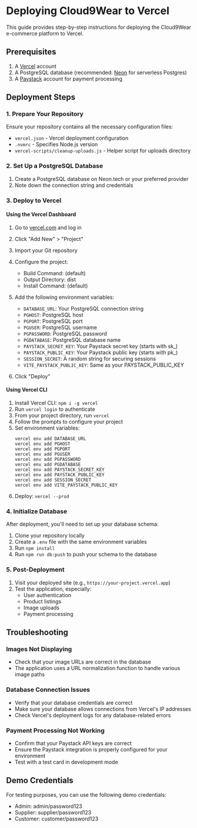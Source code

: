 # Deploying Cloud9Wear to Vercel

This guide provides step-by-step instructions for deploying the Cloud9Wear e-commerce platform to Vercel.

## Prerequisites

1. A [Vercel](https://vercel.com) account
2. A PostgreSQL database (recommended: [Neon](https://neon.tech) for serverless Postgres)
3. A [Paystack](https://paystack.com) account for payment processing

## Deployment Steps

### 1. Prepare Your Repository

Ensure your repository contains all the necessary configuration files:
- `vercel.json` - Vercel deployment configuration
- `.nvmrc` - Specifies Node.js version
- `vercel-scripts/cleanup-uploads.js` - Helper script for uploads directory

### 2. Set Up a PostgreSQL Database

1. Create a PostgreSQL database on Neon.tech or your preferred provider
2. Note down the connection string and credentials

### 3. Deploy to Vercel

#### Using the Vercel Dashboard

1. Go to [vercel.com](https://vercel.com) and log in
2. Click "Add New" > "Project"
3. Import your Git repository
4. Configure the project:
   - Build Command: (default)
   - Output Directory: dist
   - Install Command: (default)

5. Add the following environment variables:
   - `DATABASE_URL`: Your PostgreSQL connection string
   - `PGHOST`: PostgreSQL host
   - `PGPORT`: PostgreSQL port
   - `PGUSER`: PostgreSQL username
   - `PGPASSWORD`: PostgreSQL password
   - `PGDATABASE`: PostgreSQL database name
   - `PAYSTACK_SECRET_KEY`: Your Paystack secret key (starts with sk_)
   - `PAYSTACK_PUBLIC_KEY`: Your Paystack public key (starts with pk_)
   - `SESSION_SECRET`: A random string for securing sessions
   - `VITE_PAYSTACK_PUBLIC_KEY`: Same as your PAYSTACK_PUBLIC_KEY

6. Click "Deploy"

#### Using Vercel CLI

1. Install Vercel CLI: `npm i -g vercel`
2. Run `vercel login` to authenticate
3. From your project directory, run `vercel`
4. Follow the prompts to configure your project
5. Set environment variables:
   ```
   vercel env add DATABASE_URL
   vercel env add PGHOST
   vercel env add PGPORT
   vercel env add PGUSER
   vercel env add PGPASSWORD
   vercel env add PGDATABASE
   vercel env add PAYSTACK_SECRET_KEY
   vercel env add PAYSTACK_PUBLIC_KEY
   vercel env add SESSION_SECRET
   vercel env add VITE_PAYSTACK_PUBLIC_KEY
   ```
6. Deploy: `vercel --prod`

### 4. Initialize Database

After deployment, you'll need to set up your database schema:

1. Clone your repository locally
2. Create a `.env` file with the same environment variables
3. Run `npm install`
4. Run `npm run db:push` to push your schema to the database

### 5. Post-Deployment

1. Visit your deployed site (e.g., `https://your-project.vercel.app`)
2. Test the application, especially:
   - User authentication
   - Product listings
   - Image uploads
   - Payment processing

## Troubleshooting

### Images Not Displaying

- Check that your image URLs are correct in the database
- The application uses a URL normalization function to handle various image paths

### Database Connection Issues

- Verify that your database credentials are correct
- Make sure your database allows connections from Vercel's IP addresses
- Check Vercel's deployment logs for any database-related errors

### Payment Processing Not Working

- Confirm that your Paystack API keys are correct
- Ensure the Paystack integration is properly configured for your environment
- Test with a test card in development mode

## Demo Credentials

For testing purposes, you can use the following demo credentials:
- Admin: admin/password123
- Supplier: supplier/password123
- Customer: customer/password123